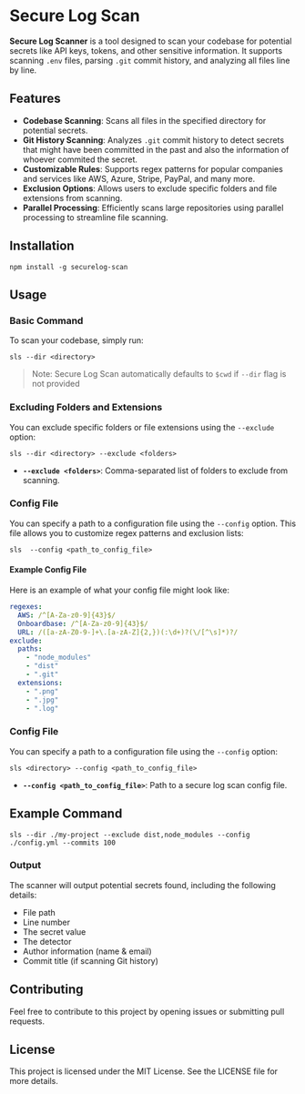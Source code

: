 # Secure Log Scan

**Secure Log Scanner** is a tool designed to scan your codebase for potential secrets like API keys, tokens, and other sensitive information. It supports scanning `.env` files, parsing `.git` commit history, and analyzing all files line by line.

## Features

- **Codebase Scanning**: Scans all files in the specified directory for potential secrets.
- **Git History Scanning**: Analyzes `.git` commit history to detect secrets that might have been committed in the past and also the information of whoever commited the secret.
- **Customizable Rules**: Supports regex patterns for popular companies and services like AWS, Azure, Stripe, PayPal, and many more.
- **Exclusion Options**: Allows users to exclude specific folders and file extensions from scanning.
- **Parallel Processing**: Efficiently scans large repositories using parallel processing to streamline file scanning.

## Installation

`npm install -g securelog-scan`

## Usage

### Basic Command

To scan your codebase, simply run:

`sls --dir <directory>`

> Note: Secure Log Scan automatically defaults to `$cwd` if `--dir` flag is not provided

### Excluding Folders and Extensions

You can exclude specific folders or file extensions using the `--exclude` option:

`sls --dir <directory> --exclude <folders>`

- **`--exclude <folders>`**: Comma-separated list of folders to exclude from scanning.

### Config File

You can specify a path to a configuration file using the `--config` option. This file allows you to customize regex patterns and exclusion lists:

`sls  --config <path_to_config_file>`

#### Example Config File

Here is an example of what your config file might look like:

```yaml
regexes:
  AWS: /^[A-Za-z0-9]{43}$/
  Onboardbase: /^[A-Za-z0-9]{43}$/
  URL: /([a-zA-Z0-9-]+\.[a-zA-Z]{2,})(:\d+)?(\/[^\s]*)?/
exclude:
  paths:
    - "node_modules"
    - "dist"
    - ".git"
  extensions:
    - ".png"
    - ".jpg"
    - ".log"
```

### Config File

You can specify a path to a configuration file using the `--config` option:

`sls <directory> --config <path_to_config_file>`

- **`--config <path_to_config_file>`**: Path to a secure log scan config file.

## Example Command

`sls --dir ./my-project --exclude dist,node_modules --config ./config.yml --commits 100`

### Output

The scanner will output potential secrets found, including the following details:

- File path
- Line number
- The secret value
- The detector
- Author information (name & email)
- Commit title (if scanning Git history)

## Contributing

Feel free to contribute to this project by opening issues or submitting pull requests.

## License

This project is licensed under the MIT License. See the LICENSE file for more details.
